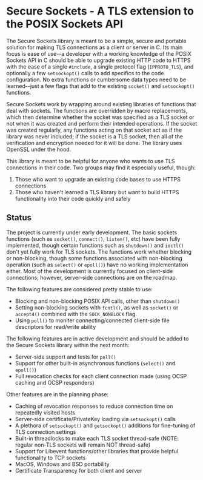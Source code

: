 # Secure Sockets - A TLS extension to the POSIX Sockets API

The Secure Sockets library is meant to be a simple, secure and portable solution for making TLS connections as a client or server in C. Its main focus is ease of use--a developer with a working knowledge of the POSIX Sockets API in C should be able to upgrade existing HTTP code to HTTPS with the ease of a single `#include`, a single protocol flag (`IPPROTO_TLS`), and optionally a few `setsockopt()` calls to add specifics to the code configuration. No extra functions or cumbersome data types need to be learned--just a few flags that add to the existing `socket()` and `setsockopt()` functions. 

Secure Sockets work by wrapping around existing libraries of functions that deal with sockets. The functions are overridden by macro replacements, which then determine whether the socket was specified as a TLS socket or not when it was created and perform their intended operations. If the socket was created regularly, any functions acting on that socket act as if the library was never included; if the socket is a TLS socket, then all of the verification and encryption needed for it will be done. The library uses OpenSSL under the hood.

This library is meant to be helpful for anyone who wants to use TLS connections in their code. Two groups may find it especially useful, though:
1. Those who want to upgrade an existing code bases to use HTTPS connections
2. Those who haven't learned a TLS library but want to build HTTPS functionality into their code quickly and safely

## Status

The project is currently under early development. The basic sockets functions (such as `socket()`, `connect()`, `listen()`, etc) have been fully implemented, though certain functions such as `shutdown()` and `ioctl()` don't yet fully work for TLS sockets. The functions work whether blocking or non-blocking, though some functions associated with non-blocking operation (such as `select()` or `epoll()`) have no working implementation either. Most of the development is currently focused on client-side connections; however, server-side connections are on the roadmap.

The following features are considered pretty stable to use:
- Blocking and non-blocking POSIX API calls, other than `shutdown()`
- Setting non-blocking sockets with `fcntl()`, as well as `socket()` or `accept4()` combined with the `SOCK_NONBLOCK` flag.
- Using `poll()` to moniter connecting/connected client-side file descriptors for read/write ability

The following features are in active development and should be added to the Secure Sockets library within the next month:

- Server-side support and tests for `poll()`
- Support for other built-in asynchronous functions (`select()` and `epoll()`)
- Full revocation checks for each client connection made (using OCSP caching and OCSP responders)

Other features are in the planning phase:

- Caching of revocation responses to reduce connection time on repeatedly visited hosts
- Server-side certificate/PrivateKey loading via `setsockopt()` calls
- A plethora of `setsockopt()` and `getsockopt()` additions for fine-tuning of TLS connection settings
- Built-in threadlocks to make each TLS socket thread-safe (NOTE: regular non-TLS sockets will remain NOT thread-safe)
- Support for Libevent functions/other libraries that provide helpful functionality to TCP sockets
- MacOS, Windows and BSD portability
- Certificate Transparency for both client and server